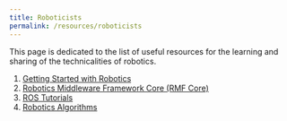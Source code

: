 ```yaml
---
title: Roboticists
permalink: /resources/roboticists
---
```

This page is dedicated to the list of useful resources for the learning and sharing of the technicalities of robotics.

1. [Getting Started with Robotics](https://github.com/kiloreux/awesome-robotics)
2. [Robotics Middleware Framework Core (RMF Core)](https://github.com/osrf/rmf_core)
3. [ROS Tutorials](https://github.com/methylDragon/ros-tutorials)
4. [Robotics Algorithms](https://github.com/AtsushiSakai/PythonRobotics#what-is-this)